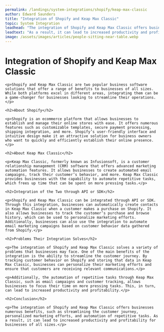 ```yaml
---
permalink: /landings/system-integrations/shopify/keap-max-classic
author: Edward Saunders
title: "Integration of Shopify and Keap Max Classic"
topic: System Integration
leadhead: "The integration of Shopify and Keap Max Classic offers businesses numerous benefits, such as streamlining the customer journey, personalized marketing efforts, and automation of repetitive tasks"
leadtext: "As a result, it can lead to increased productivity and profitability for businesses of all sizes."
image: /assets/images/articles/people-sitting-near-table.webp
---
```

<div class="arttext">    <h1>Integration of Shopify and Keap Max Classic</h1>
 
    <p>Shopify and Keap Max Classic are two popular business software solutions that offer a range of benefits to businesses of all sizes. While both platforms excel in different areas, integrating them can be a game-changer for businesses looking to streamline their operations.</p>
 
    <h2>About Shopify</h2>
 
    <p>Shopify is an ecommerce platform that allows businesses to establish and manage their online stores with ease. It offers numerous features such as customizable templates, secure payment processing, shipping integration, and more. Shopify’s user-friendly interface and intuitive design make it an attractive solution for business owners who want to quickly and efficiently establish their online presence.</p>
 
    <h2>About Keap Max Classic</h2>
 
    <p>Keap Max Classic, formerly known as Infusionsoft, is a customer relationship management (CRM) software that offers advanced marketing automation features. It allows businesses to create automated email campaigns, track their customer’s behavior, and more. Keap Max Classic provides businesses with the capability to automate repetitive tasks, which frees up time that can be spent on more pressing tasks.</p>
 
    <h2>Integration of the Two through API or SDK</h2>
 
    <p>Shopify and Keap Max Classic can be integrated through API or SDK. Through this integration, businesses can automatically create contacts in Keap Max Classic when a customer makes a purchase on Shopify. It also allows businesses to track the customer’s purchase and browse history, which can be used to personalize marketing efforts. Additionally, businesses can also use the integration to automate email marketing campaigns based on customer behavior data gathered from Shopify.</p>
 
    <h2>Problems Their Integration Solves</h2>
 
    <p>The integration of Shopify and Keap Max Classic solves a variety of problems that businesses may face. One of the main benefits of the integration is the ability to streamline the customer journey. By tracking customer behavior on Shopify and storing that data in Keap Max Classic, businesses can personalize their marketing efforts and ensure that customers are receiving relevant communications.</p>
 
    <p>Additionally, the automation of repetitive tasks through Keap Max Classic, such as email campaigns and customer tracking, allows businesses to focus their time on more pressing tasks. This, in turn, can lead to increased productivity and profitability.</p>
 
    <h2>Conclusion</h2>
 
    <p>The integration of Shopify and Keap Max Classic offers businesses numerous benefits, such as streamlining the customer journey, personalized marketing efforts, and automation of repetitive tasks. As a result, it can lead to increased productivity and profitability for businesses of all sizes.</p>
</div>